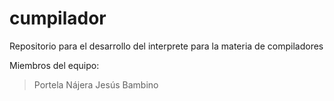 # cumpilador
Repositorio para el desarrollo del interprete para la materia de compiladores 

Miembros del equipo:

>
>
>Portela Nájera Jesús Bambino
